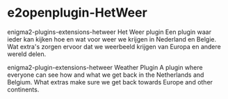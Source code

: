 # e2openplugin-HetWeer
enigma2-plugins-extensions-hetweer
Het Weer plugin
Een plugin waar ieder kan kijken hoe en wat voor weer we krijgen in Nederland en Belgie.
Wat extra's zorgen ervoor dat we  weerbeeld krijgen van Europa en andere wereld delen.

enigma2-plugin-extensions-hetweer
Weather Plugin
A plugin where everyone can see how and what we get back in the Netherlands and Belgium.
What extras make sure we get back towards Europe and other continents.